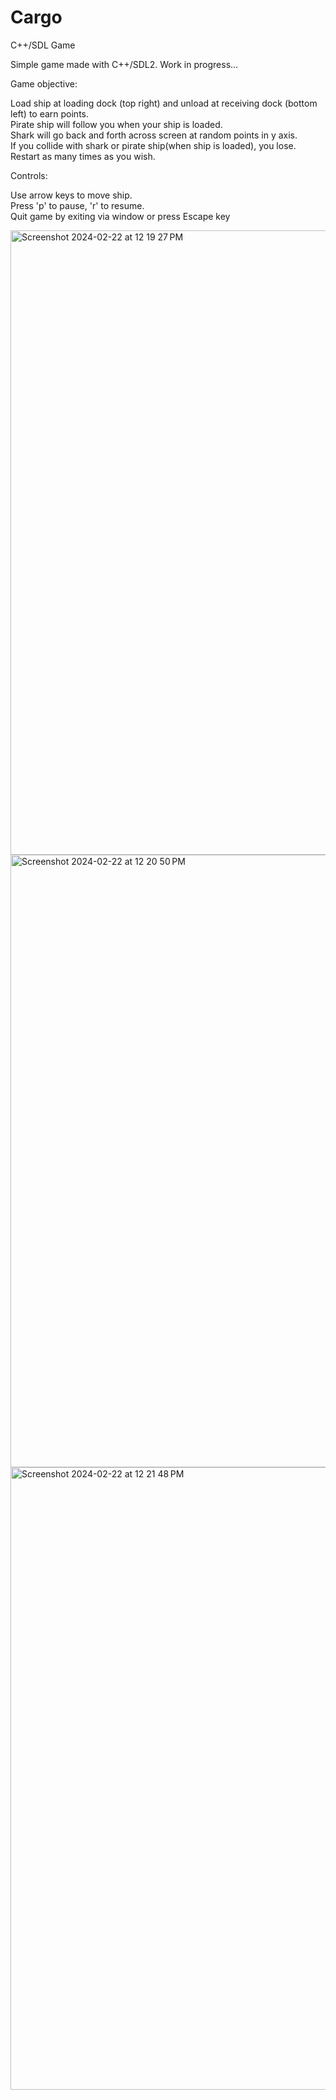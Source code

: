 # Cargo
C++/SDL Game

Simple game made with C++/SDL2.
Work in progress...

Game objective:

Load ship at loading dock (top right) and unload at receiving dock (bottom left) to earn points.</br>
Pirate ship will follow you when your ship is loaded.</br>
Shark will go back and forth across screen at random points in y axis.</br>
If you collide with shark or pirate ship(when ship is loaded), you lose.</br>
Restart as many times as you wish.

Controls:

Use arrow keys to move ship.</br>
Press 'p' to pause, 'r' to resume.</br>
Quit game by exiting via window or press Escape key


<img width="999" alt="Screenshot 2024-02-22 at 12 19 27 PM" src="https://github.com/RobertMShort/Cargo/assets/134110968/538dd11c-15d0-4180-a40f-cf8d8067fbed">

<img width="980" alt="Screenshot 2024-02-22 at 12 20 50 PM" src="https://github.com/RobertMShort/Cargo/assets/134110968/d994c341-21cd-414a-9aac-d370674eb421">

<img width="996" alt="Screenshot 2024-02-22 at 12 21 48 PM" src="https://github.com/RobertMShort/Cargo/assets/134110968/0f51ab4e-fdb0-43b2-88f7-8e863a53424e">
